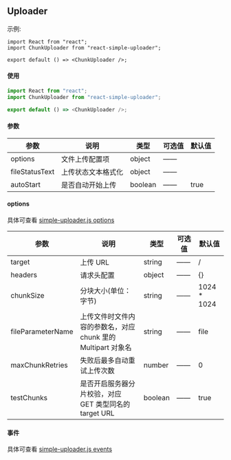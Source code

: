 ## Uploader

示例:

```tsx
import React from "react";
import ChunkUploader from "react-simple-uploader";

export default () => <ChunkUploader />;
```

#### 使用

```ts
import React from "react";
import ChunkUploader from "react-simple-uploader";

export default () => <ChunkUploader />;
```

#### 参数

| 参数           | 说明               | 类型    | 可选值 | 默认值 |
| -------------- | ------------------ | ------- | ------ | ------ |
| options        | 文件上传配置项     | object  | ——     |        |
| fileStatusText | 上传状态文本格式化 | object  | ——     |        |
| autoStart      | 是否自动开始上传   | boolean | ——     | true   |

#### options

具体可查看 [simple-uploader.js options](https://github.com/simple-uploader/Uploader#configuration)

| 参数              | 说明                                                         | 类型    | 可选值 | 默认值       |
| ----------------- | ------------------------------------------------------------ | ------- | ------ | ------------ |
| target            | 上传 URL                                                     | string  | ——     | /            |
| headers           | 请求头配置                                                   | object  | ——     | {}           |
| chunkSize         | 分块大小(单位：字节)                                         | string  | ——     | 1024 \* 1024 |
| fileParameterName | 上传文件时文件内容的参数名，对应 chunk 里的 Multipart 对象名 | string  | ——     | file         |
| maxChunkRetries   | 失败后最多自动重试上传次数                                   | number  | ——     | 0            |
| testChunks        | 是否开启服务器分片校验，对应 GET 类型同名的 target URL       | boolean | ——     | true         |

#### 事件

具体可查看 [simple-uploader.js events](https://github.com/simple-uploader/Uploader#events)
